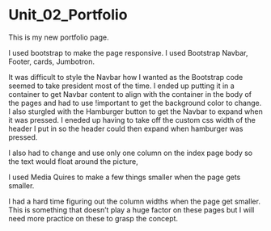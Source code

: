 # Unit_02_Portfolio

This is my new portfolio page.

I used bootstrap to make the page responsive. I used Bootstrap Navbar,  Footer, cards, Jumbotron.

It was difficult to style the Navbar how I wanted as the Bootstrap code seemed to take president most of the time. I ended up putting it in a container to get Navbar content to align with the container in the body of the pages and had to use !important to get the background color to change. I also sturgled with the Hamburger button to get the Navbar to expand when it was pressed. I eneded up having to take off the custom css width of the header I put in so the header could then expand when hamburger was pressed.

I also had to change and use only one column on the index page body so the text would float around the picture,

I used Media Quires to make a few things smaller when the page gets smaller.

I had a hard time figuring out the column widths when the page get smaller. This is something that doesn’t play a huge factor on these pages but I will need more practice on these to grasp the concept. 
